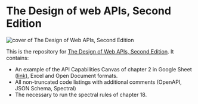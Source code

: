 # The Design of web APIs, Second Edition

![cover of The Design of Web APIs, Second Edition](https://images.manning.com/264/352/resize/book/4/457de22-7b79-425f-856b-744bc17e2d66/Lauret-2ed-MEAP-HI.png)

This is the repository for [The Design of Web APIs, Second Edition](https://www.manning.com/books/the-design-of-web-apis-second-edition). It contains:

- An example of the API Capabilities Canvas of chapter 2 in Google Sheet ([link](https://docs.google.com/spreadsheets/d/1MQKIYcd49Xadc7wFDw0lDfdaJIQNTLMrpfcSvI5D7h0/edit?usp=sharing)), Excel and Open Document formats.
- All non-truncated code listings with additional comments (OpenAPI, JSON Schema, Spectral)
- The necessary to run the spectral rules of chapter 18.
